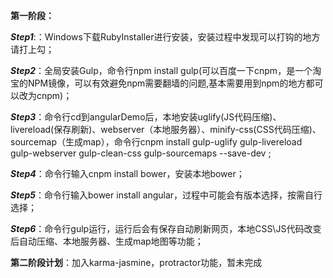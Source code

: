 **第一阶段：** 

**_Step1_**:：Windows下载RubyInstaller进行安装，安装过程中发现可以打钩的地方请打上勾；

**_Step2_**：全局安装Gulp，命令行npm install gulp(可以百度一下cnpm，是一个淘宝的NPM镜像，可以有效避免npm需要翻墙的问题,基本需要用到npm的地方都可以改为cnpm)；

**_Step3_**：命令行cd到angularDemo后，本地安装uglify(JS代码压缩)、livereload(保存刷新)、webserver（本地服务器）、minify-css(CSS代码压缩)、sourcemap（生成map），命令行cnpm install gulp-uglify gulp-livereload gulp-webserver gulp-clean-css gulp-sourcemaps --save-dev ;

**_Step4_**：命令行输入cnpm install bower，安装本地bower；

**_Step5_**：命令行输入bower install angular，过程中可能会有版本选择，按需自行选择；

**_Step6_**：命令行gulp运行，运行后会有保存自动刷新网页，本地CSS\JS代码改变后自动压缩、本地服务器、生成map地图等功能；

**第二阶段计划**：加入karma-jasmine，protractor功能，暂未完成
